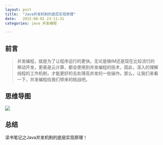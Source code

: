 ```yaml
---
layout: post
title:  "Java并发机制的底层实现原理"
date:   2015-08-02 23:11:31
categories: java 并发编程

---
```

## 前言
> 并发编程，就是为了让程序运行的更快。无论是做IM还是现在比较流行的移动开发，更甚是云计算，都会使用到并发编程的技术，因此，深入的理解线程的工作机制，才能更好的去处理高并发的一些操作。那么，让我们来看一下，并发编程给我们带来的挑战吧。

## 思维导图
![](http://7xt310.com2.z0.glb.clouddn.com/Java%E5%B9%B6%E5%8F%91%E6%9C%BA%E5%88%B6%E7%9A%84%E5%BA%95%E5%B1%82%E5%AE%9E%E7%8E%B0%E5%8E%9F%E7%90%86.jpg)


## 总结

读书笔记之Java并发机制的底层实现原理！
